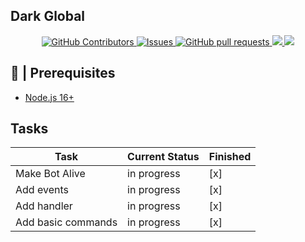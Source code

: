 ## Dark Global

  <p align="center">
    <a href="https://github.com/ShadowGaming100/Dark-Global/graphs/contributors">
      <img alt="GitHub Contributors" src="https://img.shields.io/github/contributors/ShadowGaming100/Dark-Global" />
    </a>
    <a href="https://github.com/ShadowGaming100/Dark-Global/issues">
      <img alt="Issues" src="https://img.shields.io/github/issues/ShadowGaming100/Dark-Global?color=0088ff" />
    </a>
    <a href="https://github.com/ShadowGaming100/Dark-Global/pulls">
      <img alt="GitHub pull requests" src="https://img.shields.io/github/issues-pr/ShadowGaming100/Dark-Global?color=0088ff" />
    <a target="_blank" href="https://github.com/ShadowGaming100/Dark-Global"><img src="https://img.shields.io/github/stars/ShadowGaming100/Dark-Global" /> 
    <a target="_blank" href="https://github.com/ShadowGaming100/Dark-Global"><img src="https://img.shields.io/github/last-commit/ShadowGaming100/Dark-Global" />      </a>
</p>

## 🚧 | Prerequisites

- [Node.js 16+](https://nodejs.org/en/download/)

## Tasks

| Task           | Current Status | Finished | 
|----------------|----------------|----------|
| Make Bot Alive |     in progress      |[x]|
| Add events         | in progress      |[x]|
| Add handler        | in progress      |[x]|
| Add basic commands | in progress      |[x]|

<!-- # Credits

[MGalaCyber/Discord.js-v13-Command-Handler-Template](https://github.com/MGalaCyber/Discord.js-v13-Command-Handler-Template)

[MGalaCyber/Discord.js-v14-Command-Handler-Template](https://github.com/MGalaCyber/Discord.js-v14-Command-Handler-Template)

[BlobbyDev/DoggoBot](https://github.com/BlobbyDev/DoggoBot)

[dd4tj/discord-bot-v14](https://github.com/dd4tj/discord-bot-v14)

[Tomato6966/Discord-js-handler-slash-Commands](https://github.com/Tomato6966/Discord-js-handler-slash-Commands) -->
